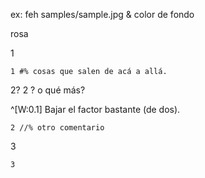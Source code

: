 ex: feh samples/sample.jpg &
color de fondo

  rosa

1

    1 #% cosas que salen de acá a allá.

2?
    2 ?
    o qué más?

^[W:0.1] Bajar el factor bastante (de dos).

    2 //% otro comentario

3

    3
